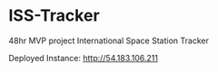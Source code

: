 # ISS-Tracker

48hr MVP project International Space Station Tracker

Deployed Instance: http://54.183.106.211
